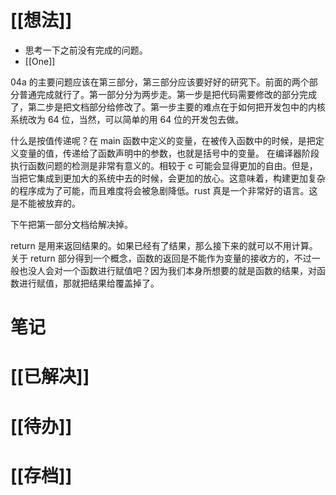 # [[想法]]
- 思考一下之前没有完成的问题。
- [[One]]

04a 的主要问题应该在第三部分，第三部分应该要好好的研究下。前面的两个部分普通完成就行了。第一部分分为两步走。第一步是把代码需要修改的部分完成了，第二步是把文档部分给修改了。第一步主要的难点在于如何把开发包中的内核系统改为 64 位，当然，可以简单的用 64 位的开发包去做。

什么是按值传递呢？在 main 函数中定义的变量，在被传入函数中的时候，是把定义变量的值，传递给了函数声明中的参数，也就是括号中的变量。
在编译器阶段执行函数问题的检测是非常有意义的。相较于 c 可能会显得更加的自由。但是，当把它集成到更加大的系统中去的时候，会更加的放心。这意味着，构建更加复杂的程序成为了可能，而且难度将会被急剧降低。rust 真是一个非常好的语言。这是不能被放弃的。

下午把第一部分文档给解决掉。

return 是用来返回结果的。如果已经有了结果，那么接下来的就可以不用计算。关于 return 部分得到一个概念，函数的返回是不能作为变量的接收方的，不过一般也没人会对一个函数进行赋值吧？因为我们本身所想要的就是函数的结果，对函数进行赋值，那就把结果给覆盖掉了。

# 笔记

# [[已解决]]

# [[待办]]

# [[存档]]